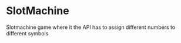 # SlotMachine
Slotmachine game where it the API has to assign different numbers to different symbols
